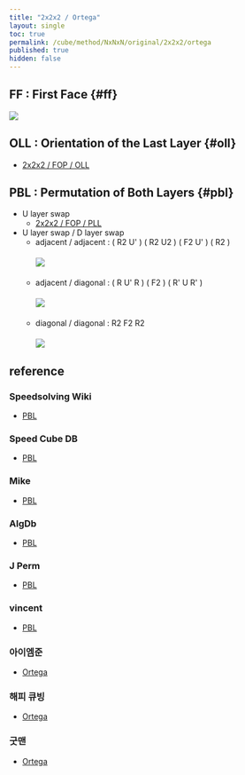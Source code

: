 ```yaml
---
title: "2x2x2 / Ortega"
layout: single
toc: true
permalink: /cube/method/NxNxN/original/2x2x2/ortega
published: true
hidden: false
---
```


<head>
  <base target="_blank">
  <style>
    img {
      max-width:150px;
    }
    .img-wrapper {
      margin: 20px 0px;
    }
  </style>
</head>



## FF : First Face {#ff}

<a href="https://alpha.twizzle.net/edit/?puzzle=2x2x2&setup-anchor=end&setup-alg=R+U+F%27+R%27+y+F%27+U%27+F+U+F%27+U%27+F&alg=y+y+y">
  <img src="https://user-images.githubusercontent.com/92285528/216042648-dfa6d4a8-4551-48b2-a400-c773a64ea456.png">
</a>



## OLL : Orientation of the Last Layer {#oll}

- [2x2x2 / FOP / OLL](/cube/method/NxNxN/original/2x2x2/fop#oll)



## PBL : Permutation of Both Layers {#pbl}

- U layer swap
  - [2x2x2 / FOP / PLL](/cube/method/NxNxN/original/2x2x2/fop#pll)
- U layer swap / D layer swap
  - adjacent / adjacent : ( R2 U' ) ( R2 U2 ) ( F2 U' ) ( R2 )
    <div class="img-wrapper">
      <a href="https://alpha.twizzle.net/edit/?puzzle=2x2x2&setup-anchor=end&stickering=PBL&alg=R2+U%27+R2+U2%27+F2+U%27+R2">
        <img src="https://user-images.githubusercontent.com/92285528/216036832-b6fca7df-1701-49f1-8f3c-4703bc8b8872.png">
      </a>
    </div>
  - adjacent / diagonal : ( R U' R ) ( F2 ) ( R' U R' )
    <div class="img-wrapper">
      <a href="https://alpha.twizzle.net/edit/?puzzle=2x2x2&setup-anchor=end&stickering=PBL&alg=R+U%27+R+F2+R%27+U+R%27">
        <img src="https://user-images.githubusercontent.com/92285528/216038283-1278eb68-e58a-4133-8b7a-1d811af8cbdc.png">
      </a>
    </div>
  - diagonal / diagonal : R2 F2 R2
    <div class="img-wrapper">
      <a href="https://alpha.twizzle.net/edit/?puzzle=2x2x2&setup-anchor=end&stickering=PBL&alg=R2+F2+R2">
        <img src="https://user-images.githubusercontent.com/92285528/216038610-81181650-572a-459d-a720-32d21d28cf17.png">
      </a>
    </div>



## reference

### Speedsolving Wiki

- [PBL](https://www.speedsolving.com/wiki/index.php/PBL)

### Speed Cube DB

- [PBL](https://speedcubedb.com/a/2x2/OrtegaPBL)

### Mike

- [PBL](https://logiqx.github.io/cubing-algs/html/pbl.html)

### AlgDb

- [PBL](http://algdb.net/puzzle/222/ortegapbl)

### J Perm

- [PBL](https://jperm.net/algs/2x2pbl)

### vincent

- [PBL](https://m.blog.naver.com/vincentcube/60134828872)

### 아이엠준

- [Ortega](https://youtu.be/BNmOS69maw4)

### 해피 큐빙

- [Ortega](https://youtu.be/3d1IKL6HMUs)

### 굿맨

- [Ortega](https://youtu.be/zcihyvuCvMQ)
